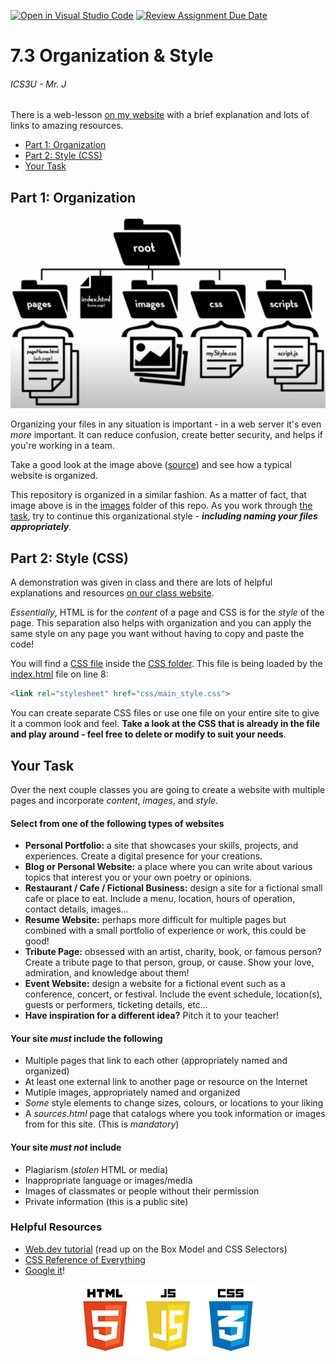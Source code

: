 [![Open in Visual Studio Code](https://classroom.github.com/assets/open-in-vscode-718a45dd9cf7e7f842a935f5ebbe5719a5e09af4491e668f4dbf3b35d5cca122.svg)](https://classroom.github.com/online_ide?assignment_repo_id=15159015&assignment_repo_type=AssignmentRepo)
[![Review Assignment Due Date](https://classroom.github.com/assets/deadline-readme-button-24ddc0f5d75046c5622901739e7c5dd533143b0c8e959d652212380cedb1ea36.svg)](https://classroom.github.com/a/Jrk_C-hp)
# 7.3 Organization & Style

###### ICS3U - Mr. J

There is a web-lesson [on my website](https://sites.google.com/ocsb.ca/ics3u-ash/units/unit-7-html/7-3-organization) with a brief explanation and lots of links to amazing resources.

- [Part 1: Organization](#part-1-organization)
- [Part 2: Style (CSS)](#part-2-style-css)
- [Your Task](#your-task)

## Part 1: Organization

![File Organization Chart](images/file_org.png)

Organizing your files in any situation is important - in a web server it's even _more_ important. It can reduce confusion, create better security, and helps if you're working in a team.

Take a good look at the image above ([source](https://youtu.be/RniGO9Ek6yY)) and see how a typical website is organized.

This repository is organized in a similar fashion. As a matter of fact, that image above is in the [images](images) folder of this repo. As you work through [the task](#your-task), try to continue this organizational style - _**including naming your files appropriately**_.

## Part 2: Style (CSS)

A demonstration was given in class and there are lots of helpful explanations and resources [on our class website](https://www.brash.ca/ics3uc/4/3).

_Essentially_, HTML is for the _content_ of a page and CSS is for the _style_ of the page. This separation also helps with organization and you can apply the same style on any page you want without having to copy and paste the code!

You will find a [CSS file](css/main_style.css) inside the [CSS folder](css). This file is being loaded by the [index.html](index.html) file on line 8:

```HTML
<link rel="stylesheet" href="css/main_style.css">
```

You can create separate CSS files or use one file on your entire site to give it a common look and feel. **Take a look at the CSS that is already in the file and play around - feel free to delete or modify to suit your needs**.

## Your Task

Over the next couple classes you are going to create a website with multiple pages and incorporate _content_, _images_, and _style_.

#### Select from one of the following types of websites

- **Personal Portfolio:** a site that showcases your skills, projects, and experiences. Create a digital presence for your creations.
- **Blog or Personal Website:** a place where you can write about various topics that interest you or your own poetry or opinions.
- **Restaurant / Cafe / Fictional Business:** design a site for a fictional small cafe or place to eat. Include a menu, location, hours of operation, contact details, images...
- **Resume Website:** perhaps more difficult for multiple pages but combined with a small portfolio of experience or work, this could be good!
- **Tribute Page:** obsessed with an artist, charity, book, or famous person? Create a tribute page to that person, group, or cause. Show your love, admiration, and knowledge about them!
- **Event Website:** design a website for a fictional event such as a conference, concert, or festival. Include the event schedule, location(s), guests or performers, ticketing details, etc...
- **Have inspiration for a different idea?** Pitch it to your teacher!

#### Your site **_must_** include the following

- Multiple pages that link to each other (appropriately named and organized)
- At least one external link to another page or resource on the Internet
- Mutiple images, appropriately named and organized
- _Some_ style elements to change sizes, colours, or locations to your liking
- A _sources.html_ page that catalogs where you took information or images from for this site. (This is _mandatory_)

#### Your site **_must not_** include

- Plagiarism (_stolen_ HTML or media)
- Inappropriate language or images/media
- Images of classmates or people without their permission
- Private information (this is a public site)

### Helpful Resources

- [Web.dev tutorial](https://web.dev/learn/css/) (read up on the Box Model and CSS Selectors)
- [CSS Reference of Everything](https://www.w3schools.com/cssref/index.php)
- [Google it](https://www.google.com/search?q=how+do+I+set+the+background+of+a+div+in+css)!

<center>

![HTML5 Logos](images/html5_small.png)

</center>
